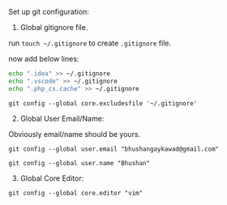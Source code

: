 Set up git configuration:

1) Global gitignore file.

run `touch ~/.gitignore` to create `.gitignore` file.

now add below lines:

```bash
echo ".idea" >> ~/.gitignore
echo ".vscode" >> ~/.gitignore
echo ".php_cs.cache" >> ~/.gitignore
```

`git config --global core.excludesfile '~/.gitignore'`

2) Global User Email/Name: 

Obviously email/name should be yours.

`git config --global user.email "bhushangaykawad@gmail.com"`

`git config --global user.name "Bhushan"`

3) Global Core Editor: 

`git config --global core.editor "vim"`


